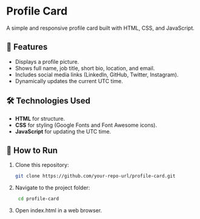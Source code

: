 # Profile Card

A simple and responsive profile card built with HTML, CSS, and JavaScript.

## 📌 Features
- Displays a profile picture.
- Shows full name, job title, short bio, location, and email.
- Includes social media links (LinkedIn, GitHub, Twitter, Instagram).
- Dynamically updates the current UTC time.

## 🛠️ Technologies Used
- **HTML** for structure.
- **CSS** for styling (Google Fonts and Font Awesome icons).
- **JavaScript** for updating the UTC time.

## 🔧 How to Run
1. Clone this repository:
   ```bash
   git clone https://github.com/your-repo-url/profile-card.git 
   
2. Navigate to the project folder:
   ```bash
    cd profile-card

3. Open index.html in a web browser.